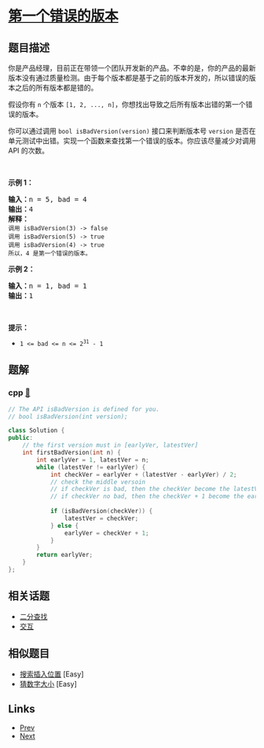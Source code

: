 
# [第一个错误的版本](https://leetcode-cn.com/problems/first-bad-version)

## 题目描述

<p>你是产品经理，目前正在带领一个团队开发新的产品。不幸的是，你的产品的最新版本没有通过质量检测。由于每个版本都是基于之前的版本开发的，所以错误的版本之后的所有版本都是错的。</p>

<p>假设你有 <code>n</code> 个版本 <code>[1, 2, ..., n]</code>，你想找出导致之后所有版本出错的第一个错误的版本。</p>

<p>你可以通过调用 <code>bool isBadVersion(version)</code> 接口来判断版本号 <code>version</code> 是否在单元测试中出错。实现一个函数来查找第一个错误的版本。你应该尽量减少对调用 API 的次数。</p>
 

<p><strong>示例 1：</strong></p>

<pre>
<strong>输入：</strong>n = 5, bad = 4
<strong>输出：</strong>4
<strong>解释：</strong>
<code>调用 isBadVersion(3) -> false 
调用 isBadVersion(5) -> true 
调用 isBadVersion(4) -> true</code>
<code>所以，4 是第一个错误的版本。</code>
</pre>

<p><strong>示例 2：</strong></p>

<pre>
<strong>输入：</strong>n = 1, bad = 1
<strong>输出：</strong>1
</pre>

<p> </p>

<p><strong>提示：</strong></p>

<ul>
	<li><code>1 <= bad <= n <= 2<sup>31</sup> - 1</code></li>
</ul>


## 题解

### cpp [🔗](first-bad-version.cpp) 
```cpp
// The API isBadVersion is defined for you.
// bool isBadVersion(int version);

class Solution {
public:
    // the first version must in [earlyVer, latestVer]
    int firstBadVersion(int n) {
        int earlyVer = 1, latestVer = n;
        while (latestVer != earlyVer) {
            int checkVer = earlyVer + (latestVer - earlyVer) / 2;
            // check the middle versoin
            // if checkVer is bad, then the checkVer become the latestVer
            // if checkVer no bad, then the checkVer + 1 become the earlyVer
            
            if (isBadVersion(checkVer)) {
                latestVer = checkVer;
            } else {
                earlyVer = checkVer + 1;
            }
        }
        return earlyVer;
    }
};
```


## 相关话题

- [二分查找](https://leetcode-cn.com/tag/binary-search) 
- [交互](https://leetcode-cn.com/tag/interactive) 


## 相似题目

- [搜索插入位置](../search-insert-position/README.md)  [Easy] 
- [猜数字大小](../guess-number-higher-or-lower/README.md)  [Easy] 


## Links

- [Prev](../add-digits/README.md) 
- [Next](../guess-number-higher-or-lower/README.md) 

